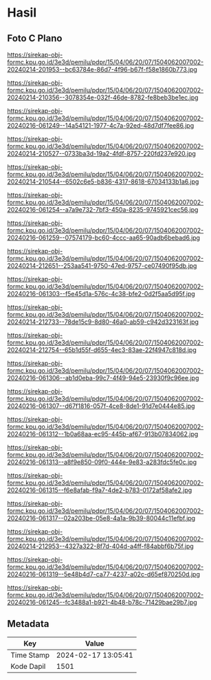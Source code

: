 # Hasil

## Foto C Plano

https://sirekap-obj-formc.kpu.go.id/3e3d/pemilu/pdpr/15/04/06/20/07/1504062007002-20240214-201953--bc63784e-86d7-4f96-b67f-f58e1860b773.jpg

https://sirekap-obj-formc.kpu.go.id/3e3d/pemilu/pdpr/15/04/06/20/07/1504062007002-20240214-210356--3078354e-032f-46de-8782-fe8beb3be1ec.jpg

https://sirekap-obj-formc.kpu.go.id/3e3d/pemilu/pdpr/15/04/06/20/07/1504062007002-20240216-061249--14a54121-1977-4c7a-92ed-48d7df7fee86.jpg

https://sirekap-obj-formc.kpu.go.id/3e3d/pemilu/pdpr/15/04/06/20/07/1504062007002-20240214-210527--0733ba3d-19a2-4fdf-8757-220fd237e920.jpg

https://sirekap-obj-formc.kpu.go.id/3e3d/pemilu/pdpr/15/04/06/20/07/1504062007002-20240214-210544--6502c6e5-b836-4317-8618-67034133b1a6.jpg

https://sirekap-obj-formc.kpu.go.id/3e3d/pemilu/pdpr/15/04/06/20/07/1504062007002-20240216-061254--a7a9e732-7bf3-450a-8235-9745921cec56.jpg

https://sirekap-obj-formc.kpu.go.id/3e3d/pemilu/pdpr/15/04/06/20/07/1504062007002-20240216-061259--07574179-bc60-4ccc-aa65-90adb6bebad6.jpg

https://sirekap-obj-formc.kpu.go.id/3e3d/pemilu/pdpr/15/04/06/20/07/1504062007002-20240214-212651--253aa541-9750-47ed-9757-ce07490f95db.jpg

https://sirekap-obj-formc.kpu.go.id/3e3d/pemilu/pdpr/15/04/06/20/07/1504062007002-20240216-061303--f5e45d1a-576c-4c38-bfe2-0d2f5aa5d95f.jpg

https://sirekap-obj-formc.kpu.go.id/3e3d/pemilu/pdpr/15/04/06/20/07/1504062007002-20240214-212733--78de15c9-8d80-46a0-ab59-c942d323163f.jpg

https://sirekap-obj-formc.kpu.go.id/3e3d/pemilu/pdpr/15/04/06/20/07/1504062007002-20240214-212754--65b1d55f-d655-4ec3-83ae-22f4947c818d.jpg

https://sirekap-obj-formc.kpu.go.id/3e3d/pemilu/pdpr/15/04/06/20/07/1504062007002-20240216-061306--ab1d0eba-99c7-4f49-94e5-23930f9c96ee.jpg

https://sirekap-obj-formc.kpu.go.id/3e3d/pemilu/pdpr/15/04/06/20/07/1504062007002-20240216-061307--d67f1816-057f-4ce8-8de1-91d7e0444e85.jpg

https://sirekap-obj-formc.kpu.go.id/3e3d/pemilu/pdpr/15/04/06/20/07/1504062007002-20240216-061312--1b0a68aa-ec95-445b-af67-913b07834062.jpg

https://sirekap-obj-formc.kpu.go.id/3e3d/pemilu/pdpr/15/04/06/20/07/1504062007002-20240216-061313--a8f9e850-09f0-444e-9e83-a283fdc5fe0c.jpg

https://sirekap-obj-formc.kpu.go.id/3e3d/pemilu/pdpr/15/04/06/20/07/1504062007002-20240216-061315--f6e8afab-f9a7-4de2-b783-0172af58afe2.jpg

https://sirekap-obj-formc.kpu.go.id/3e3d/pemilu/pdpr/15/04/06/20/07/1504062007002-20240216-061317--02a203be-05e8-4a1a-9b39-80044c11efbf.jpg

https://sirekap-obj-formc.kpu.go.id/3e3d/pemilu/pdpr/15/04/06/20/07/1504062007002-20240214-212953--4327a322-8f7d-404d-a4ff-f84abbf6b75f.jpg

https://sirekap-obj-formc.kpu.go.id/3e3d/pemilu/pdpr/15/04/06/20/07/1504062007002-20240216-061319--5e48b4d7-ca77-4237-a02c-d65ef870250d.jpg

https://sirekap-obj-formc.kpu.go.id/3e3d/pemilu/pdpr/15/04/06/20/07/1504062007002-20240216-061245--fc3488a1-b921-4b48-b78c-71429bae29b7.jpg


## Metadata

| Key        | Value               |
| ---------- | ------------------- |
| Time Stamp | 2024-02-17 13:05:41 |
| Kode Dapil | 1501                |



